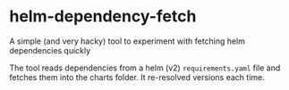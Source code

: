 # helm-dependency-fetch

A simple (and very hacky) tool to experiment with fetching helm dependencies quickly

The tool reads dependencies from a helm (v2) `requirements.yaml` file and fetches
them into the charts folder. It re-resolved versions each time.
